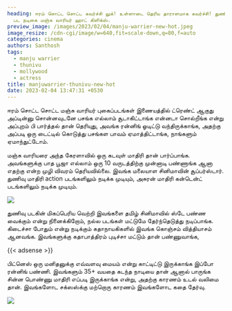 ```yaml
---
heading: ஈரம் சொட்ட சொட்ட கவர்ச்சி லுக்! உள்ளாடை தெரிய தாராளமாக கவர்ச்சி! துணிவு
  பட நடிகை மஞ்சு வாரியர் ஹாட் கிளிக்ஸ்.
preview_image: /images/2023/02/04/manju-warrier-new-hot.jpeg
image_resize: /cdn-cgi/image/w=640,fit=scale-down,q=80,f=auto
categories: cinema
authors: Santhosh
tags:
  - manju warrier
  - thunivu
  - mollywood
  - actress
title: manjuwarrier-thunivu-new-hot
date: 2023-02-04 13:47:31 +0530
---
```

ஈரம் சொட்ட சொட்ட மஞ்சு வாரியர் புகைப்படங்கள் இணையத்தில் ட்ரெண்ட் ஆகுது அப்டின்னு சொன்னவுடனே பசங்க எல்லாம் சூடாகிட்டாங்க என்னடா சொல்றீங்க என்று அப்புறம் பி பார்த்தல் தான் தெரியுது, அவங்க ரன்னிங் ஓடிட்டு வந்திருக்காங்க, அதற்கு அப்படி ஒரு டைட்டில் கொடுத்து பசங்கள பாவம் ஏமாத்திட்டாங்க, நாங்களும் ஏமாந்துட்டோம்.

மஞ்சு வாரியரை அந்த கேரளாவில் ஒரு கடவுள் மாதிரி தான் பார்ப்பாங்க. அவங்களுக்கு பாத பூஜா எல்லாம் ஒரு 10 வருடத்திற்கு முன்னாடி பண்ணாங்க ஆனா எதற்கு என்ற முழி விவரம் தெரியவில்லை. இவங்க மலையாள சினிமாவின் சூப்பர்ஸ்டார். துணிவு மாதிரி action படங்களிலும் நடிக்க முடியும், அசுரன் மாதிரி கன்டென்ட் படங்களிலும் நடிக்க முடியும்.



![](/images/2023/02/04/manju.jpeg)

துணிவு படகின் மிகப்பெரிய வெற்றி இவங்களை தமிழ் சினிமாவில் ஸ்டே பண்ண வைக்கும் என்று நினைக்கிறோம், நல்ல படங்கள் மட்டுமே தேர்ந்தெடுத்து நடிப்பாங்க. கிடைச்சா போதும் என்று நடிக்கும் கதாநாயகிகளில் இவங்க கொஞ்சம் வித்தியாசம் ஆனவங்க. இவங்களுக்கு கதாபாத்திரம் புடிச்சா மட்டும் தான் பண்ணுவாங்க, 

{{< adsense >}}

பிட்னெஸ் ஒரு மனிதனுக்கு எவ்வளவு மையம் என்று காட்டிட்டு இருக்காங்க இப்போ ரன்னிங் பண்ணி. இவங்களும் 35+ வயதை கடந்த நாடியை தான் ஆனால் பாருங்க சின்ன பொண்ணு மாதிரி எப்படி இருக்காங்க என்று, அதற்கு காரணம் உடல் வலிமை தான். இவங்களோட சக்ஸஸ்க்கு மற்றொரு காரணம் இவங்களோட கதை தேர்வு.  

![](/images/2023/02/04/manjuwarrier-thunivu-new-hot.jpeg)